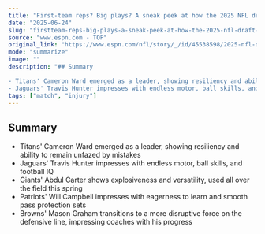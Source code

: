 ```yaml
---
title: "First-team reps? Big plays? A sneak peek at how the 2025 NFL draft first-rounders look"
date: "2025-06-24"
slug: "firstteam-reps-big-plays-a-sneak-peek-at-how-the-2025-nfl-draft-firstrounders-look"
source: "www.espn.com - TOP"
original_link: "https://www.espn.com/nfl/story/_/id/45538598/2025-nfl-draft-rookie-updates-minicamp-otas"
mode: "summarize"
image: ""
description: "## Summary

- Titans' Cameron Ward emerged as a leader, showing resiliency and ability to remain unfazed by mistakes
- Jaguars' Travis Hunter impresses with endless motor, ball skills, and football IQ"
tags: ["match", "injury"]
---
```


## Summary

- Titans' Cameron Ward emerged as a leader, showing resiliency and ability to remain unfazed by mistakes
- Jaguars' Travis Hunter impresses with endless motor, ball skills, and football IQ
- Giants' Abdul Carter shows explosiveness and versatility, used all over the field this spring
- Patriots' Will Campbell impresses with eagerness to learn and smooth pass protection sets
- Browns' Mason Graham transitions to a more disruptive force on the defensive line, impressing coaches with his progress